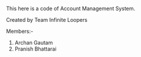This here is a code of Account Management System.

Created by Team Infinite Loopers

Members:-
1) Archan Gautam
2) Pranish Bhattarai